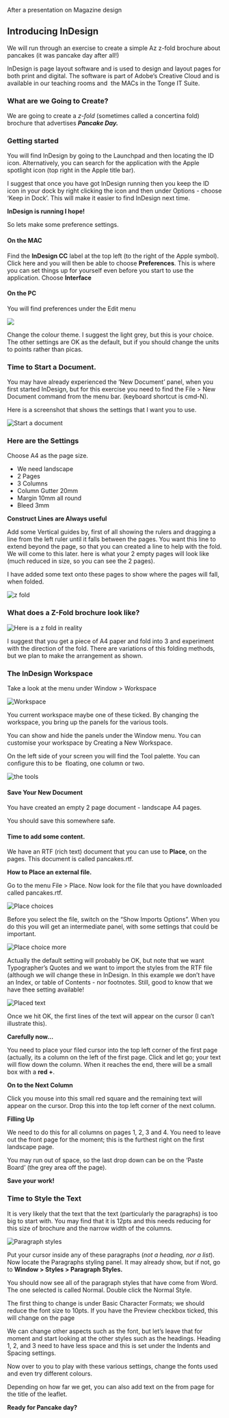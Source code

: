 After a presentation on Magazine design

## Introducing InDesign

We will run through an exercise to create a simple Az  z-fold brochure about pancakes (it was pancake day after all!)

InDesign is page layout software and is used to design and layout pages for both print and digital. The software is part of Adobe’s Creative Cloud and is available in our teaching rooms and  the MACs in the Tonge IT Suite.

### What are we Going to Create?

We are going to create a _z-fold_ (sometimes called a concertina fold) brochure that advertises **_Pancake Day._**

### Getting started

You will find InDesign by going to the Launchpad and then locating the ID icon. Alternatively, you can search for the application with the Apple spotlight icon (top right in the Apple title bar).

I suggest that once you have got InDesign running then you keep the ID icon in your dock by right clicking the icon and then under Options - choose ‘Keep in Dock’. This will make it easier to find InDesign next time.

**InDesign is running I hope!**

So lets make some preference settings.

#### On the MAC

Find the **InDesign CC** label at the top left (to the right of the Apple symbol). Click here and you will then be able to choose **Preferences**. This is where you can set things up for yourself even before you start to use the application. Choose **Interface**

#### On the PC

You will find preferences under the Edit menu 

![](../../media/Pasted%20image%2020240215185746.png)

Change the colour theme. I suggest the light grey, but this is your choice. The other settings are OK as the default, but if you should change the units  to points rather than picas.

### Time to Start a Document.

You may have already experienced the ‘New Document’ panel, when you first started InDesign, but for this exercise you need to find the File > New  Document command from the menu bar. (keyboard shortcut is cmd-N).

Here is a screenshot that shows the settings that I want you to use. 

![Start a document](../../media/Pasted%20image%2020240215185840.png)

### Here are the Settings

Choose A4 as the page size.

- We need landscape
- 2 Pages
- 3 Columns
- Column Gutter 20mm
- Margin 10mm all round
- Bleed 3mm

**Construct Lines are Always useful**

Add some Vertical guides by, first of all showing the rulers and dragging a line from the left ruler until it falls between the pages. You want this line to extend beyond the page, so that you can created a line to help with the fold. We will come to this later. here is what your 2 empty pages will look like (much reduced in size, so you can see the 2 pages).

I have added some text onto these pages to show where the pages will fall, when folded. 

![z fold](../../media/Pasted%20image%2020240215185916.png)

### What does a Z-Fold brochure look like?

![Here is a z fold in reality](../../media/Pasted%20image%2020240215185944.png)

I suggest that you get a piece of A4 paper and fold into 3 and experiment with the direction of the fold. There are variations of this folding methods, but we plan to make the arrangement as shown.

### The InDesign Workspace

Take a look at the menu under Window > Workspace

![Workspace](../../media/Pasted%20image%2020240215190018.png)

You current workspace maybe one of these ticked. By changing the workspace, you bring up the panels for the various tools.

You can show and hide the panels under the Window menu. You can customise your workspace by Creating a New Workspace.

On the left side of your screen you will find the Tool palette. You can configure this to be  floating, one column or two.

![the tools](../../media/Pasted%20image%2020240215190053.png)

#### Save Your New Document

You have created an empty 2 page document - landscape A4 pages.

You should save this somewhere safe.

#### Time to add some content.

We have an RTF (rich text) document that you can use to **Place**, on the pages. This document is called pancakes.rtf. 

**How to Place an external file.**

Go to the menu File > Place. Now look for the file that you have downloaded called pancakes.rtf. 

![Place choices](../../media/Pasted%20image%2020240215190204.png)

Before you select the file, switch on the “Show Imports Options”. When you do this you will get an intermediate panel, with some settings that could be important.

![Place choice more](../../media/Pasted%20image%2020240215190233.png)

Actually the default setting will probably be OK, but note that we want Typographer’s Quotes and we want to import the styles from the RTF file (although we will change these in InDesign. In this example we don’t have an Index, or table of Contents - nor footnotes. Still, good to know that we have thee setting available!

![Placed text](../../media/Pasted%20image%2020240215190312.png)

Once we hit OK, the first lines of the text will appear on the cursor (I can’t illustrate this).

**Carefully now…**

You need to place your filed cursor into the top left corner of the first page (actually, its a column on the left of the first page. Click and let go; your text will flow down the column. When it reaches the end, there will be a small box with a **red +**. 

**On to the Next Column**

Click you mouse into this small red square and the remaining text will appear on the cursor. Drop this into the top left corner of the next column.

**Filling Up**

We need to do this for all columns on pages 1, 2, 3 and 4. You need to leave out the front page for the moment; this is the furthest right on the first landscape page.

You may run out of space, so the last drop down can be on the ‘Paste Board’ (the grey area off the page).


**Save your work!**

### Time to Style the Text

It is very likely that the text that the text (particularly the paragraphs) is too big to start with. You may find that it is 12pts and this needs reducing for this size of brochure and the narrow width of the columns.

![Paragraph styles](../../media/Pasted%20image%2020240215190400.png)

Put your cursor inside any of these paragraphs (_not a heading, nor a list_). Now locate the Paragraphs styling panel. It may already show, but if not, go to **Window > Styles > Paragraph Styles.**

You should now see all of the paragraph styles that have come from Word. The one selected is called Normal. Double click the Normal Style.

The first thing to change is under Basic Character Formats; we should reduce the font size to 10pts. If you have the Preview checkbox ticked, this will change on the page

We can change other aspects such as the font, but let’s leave that for moment and start looking at the other styles such as the headings. Heading 1, 2, and 3 need to have less space and this is set under the Indents and Spacing settings. 

Now over to you to play with these various settings, change the fonts used and even try different colours.

Depending on how far we get, you can also add text on the from page for the title of the leaflet.

**Ready for Pancake day?**
